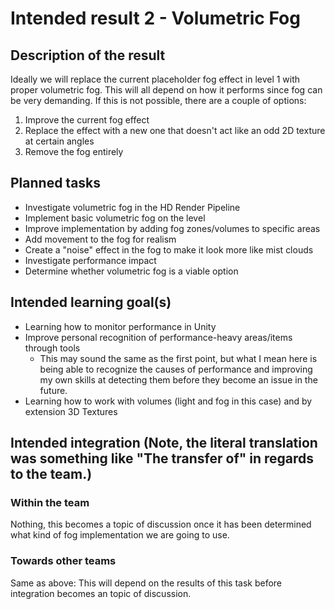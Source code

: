 Intended result 2 - Volumetric Fog
==================

## Description of the result
Ideally we will replace the current placeholder fog effect in level 1 with proper volumetric fog. This will all depend on how it performs since fog can be very demanding. If this is not possible, there are a couple of options:
1. Improve the current fog effect
2. Replace the effect with a new one that doesn't act like an odd 2D texture at certain angles
3. Remove the fog entirely

## Planned tasks
- Investigate volumetric fog in the HD Render Pipeline
- Implement basic volumetric fog on the level
- Improve implementation by adding fog zones/volumes to specific areas
- Add movement to the fog for realism
- Create a "noise" effect in the fog to make it look more like mist clouds
- Investigate performance impact
- Determine whether volumetric fog is a viable option

## Intended learning goal(s)
- Learning how to monitor performance in Unity
- Improve personal recognition of performance-heavy areas/items through tools
  - This may sound the same as the first point, but what I mean here is being able to recognize the causes of performance and improving my own skills at detecting them before they become an issue in the future.
- Learning how to work with volumes (light and fog in this case) and by extension 3D Textures

## Intended integration (Note, the literal translation was something like "The transfer of" in regards to the team.)

### Within the team
Nothing, this becomes a topic of discussion once it has been determined what kind of fog implementation we are going to use.

### Towards other teams
Same as above: This will depend on the results of this task before integration becomes an topic of discussion.
